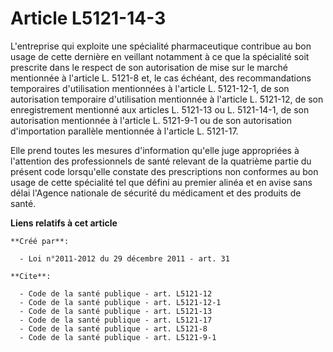 # Article L5121-14-3

L'entreprise qui exploite une spécialité pharmaceutique contribue au bon usage de cette dernière en veillant notamment à ce
que la spécialité soit prescrite dans le respect de son autorisation de mise sur le marché mentionnée à l'article L. 5121-8
et, le cas échéant, des recommandations temporaires d'utilisation mentionnées à l'article L. 5121-12-1, de son autorisation
temporaire d'utilisation mentionnée à l'article L. 5121-12, de son enregistrement mentionné aux articles L. 5121-13 ou L.
5121-14-1, de son autorisation mentionnée à l'article L. 5121-9-1 ou de son autorisation d'importation parallèle mentionnée à
l'article L. 5121-17. 

Elle prend toutes les mesures d'information qu'elle juge appropriées à l'attention des professionnels de santé relevant de la
quatrième partie du présent code lorsqu'elle constate des prescriptions non conformes au bon usage de cette spécialité tel
que défini au premier alinéa et en avise sans délai l'Agence nationale de sécurité du médicament et des produits de santé.

**Liens relatifs à cet article**

	**Créé par**:

	  - Loi n°2011-2012 du 29 décembre 2011 - art. 31

	**Cite**:

	  - Code de la santé publique - art. L5121-12
	  - Code de la santé publique - art. L5121-12-1
	  - Code de la santé publique - art. L5121-13
	  - Code de la santé publique - art. L5121-17
	  - Code de la santé publique - art. L5121-8
	  - Code de la santé publique - art. L5121-9-1
